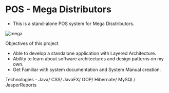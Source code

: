 # POS - Mega Distributors

- This is a stand-alone POS system for Mega Disstributors.

![mega](https://github.com/YasithCB/mega-distributors/assets/104409190/fe2b6611-c5ef-4dcc-9949-6b15610ee87b)

Objectives of this project

- Able to develop a standalone application with Layered Architecture. 
- Ability to learn about software architectures and design patterns on my own. 
- Get Familiar with system documentation and System Manual creation. 

Technologies - Java/ CSS/ JavaFX/ OOP/ Hibernate/ MySQL/ JasperReports

